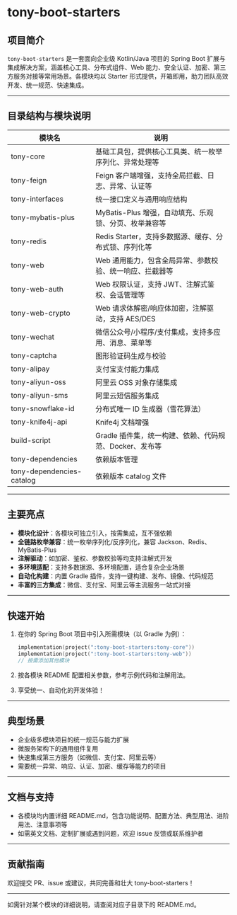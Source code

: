 # tony-boot-starters

## 项目简介

`tony-boot-starters` 是一套面向企业级 Kotlin/Java 项目的 Spring Boot 扩展与集成解决方案，涵盖核心工具、分布式组件、Web 能力、安全认证、加密、第三方服务对接等常用场景。各模块均以 Starter 形式提供，开箱即用，助力团队高效开发、统一规范、快速集成。

---

## 目录结构与模块说明

| 模块名                | 说明                                                         |
|----------------------|--------------------------------------------------------------|
| tony-core            | 基础工具包，提供核心工具类、统一枚举序列化、异常处理等        |
| tony-feign           | Feign 客户端增强，支持全局拦截、日志、异常、认证等            |
| tony-interfaces      | 统一接口定义与通用响应结构                                     |
| tony-mybatis-plus    | MyBatis-Plus 增强，自动填充、乐观锁、分页、枚举兼容等         |
| tony-redis           | Redis Starter，支持多数据源、缓存、分布式锁、序列化等         |
| tony-web             | Web 通用能力，包含全局异常、参数校验、统一响应、拦截器等      |
| tony-web-auth        | Web 权限认证，支持 JWT、注解式鉴权、会话管理等                |
| tony-web-crypto      | Web 请求体解密/响应体加密，注解驱动，支持 AES/DES             |
| tony-wechat          | 微信公众号/小程序/支付集成，支持多应用、消息、菜单等          |
| tony-captcha         | 图形验证码生成与校验                                           |
| tony-alipay          | 支付宝支付能力集成                                            |
| tony-aliyun-oss      | 阿里云 OSS 对象存储集成                                       |
| tony-aliyun-sms      | 阿里云短信服务集成                                            |
| tony-snowflake-id    | 分布式唯一 ID 生成器（雪花算法）                              |
| tony-knife4j-api     | Knife4j 文档增强                                             |
| build-script         | Gradle 插件集，统一构建、依赖、代码规范、Docker、发布等        |
| tony-dependencies    | 依赖版本管理                                                  |
| tony-dependencies-catalog | 依赖版本 catalog 文件                                      |

---

## 主要亮点

- **模块化设计**：各模块可独立引入，按需集成，互不强依赖
- **全链路枚举兼容**：统一枚举序列化/反序列化，兼容 Jackson、Redis、MyBatis-Plus
- **注解驱动**：如加密、鉴权、参数校验等均支持注解式开发
- **多环境适配**：支持多数据源、多环境配置，适合复杂企业场景
- **自动化构建**：内置 Gradle 插件，支持一键构建、发布、镜像、代码规范
- **丰富的三方集成**：微信、支付宝、阿里云等主流服务一站式对接

---

## 快速开始

1. 在你的 Spring Boot 项目中引入所需模块（以 Gradle 为例）：

   ```kotlin
   implementation(project(":tony-boot-starters:tony-core"))
   implementation(project(":tony-boot-starters:tony-web"))
   // 按需添加其他模块
   ```

2. 按各模块 README 配置相关参数，参考示例代码和注解用法。

3. 享受统一、自动化的开发体验！

---

## 典型场景

- 企业级多模块项目的统一规范与能力扩展
- 微服务架构下的通用组件复用
- 快速集成第三方服务（如微信、支付宝、阿里云等）
- 需要统一异常、响应、认证、加密、缓存等能力的项目

---

## 文档与支持

- 各模块均内置详细 README.md，包含功能说明、配置方法、典型用法、进阶用法、注意事项等
- 如需英文文档、定制扩展或遇到问题，欢迎 issue 反馈或联系维护者

---

## 贡献指南

欢迎提交 PR、issue 或建议，共同完善和壮大 tony-boot-starters！

---

如需针对某个模块的详细说明，请查阅对应子目录下的 README.md。
